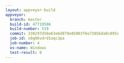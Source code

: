 ```yaml
---
layout: appveyor-build
appveyor:
  branch: master
  build-id: 47719586
  build-number: 519
  commit: 338297d50a63e6d879e85003f6e73856da0c895c
  job-id: x8g86vdrd1oqc3pa
  job-number: 4
  os-name: Windows
  test-result: 0
---
```

